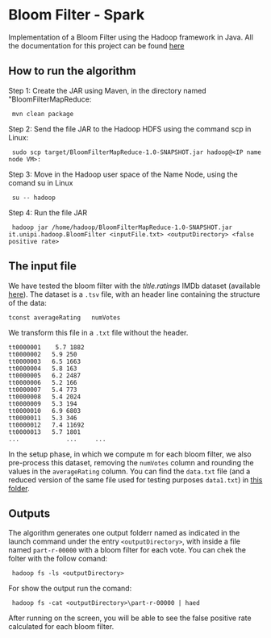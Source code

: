 # Bloom Filter - Spark

Implementation of a Bloom Filter using the Hadoop framework in Java. All the documentation for this project can be found [here](./Documentation)

## How to run the algorithm
Step 1: Create the JAR using Maven,  in the directory named "BloomFilterMapReduce:

` mvn clean package`

Step 2: Send the file JAR to the Hadoop HDFS using the command scp in Linux:

` sudo scp target/BloomFilterMapReduce-1.0-SNAPSHOT.jar hadoop@<IP name node VM>:`

Step 3: Move in the Hadoop user space of the Name Node, using the comand su in Linux

` su -- hadoop`

Step 4: Run the file JAR

` hadoop jar /home/hadoop/BloomFilterMapReduce-1.0-SNAPSHOT.jar it.unipi.hadoop.BloomFilter <inputFile.txt> <outputDirectory> <false positive rate>`

## The input file

We have tested the bloom filter with the *title.ratings* IMDb dataset (available [here](https://datasets.imdbws.com/title.ratings.tsv.gz)).
The dataset is a `.tsv` file, with an header line containing the structure of the data: 

`tconst averageRating   numVotes`

We transform this file in a `.txt` file without the header.

<pre><code>tt0000001	5.7	1882
tt0000002	5.9	250
tt0000003	6.5	1663
tt0000004	5.8	163
tt0000005	6.2	2487
tt0000006	5.2	166
tt0000007	5.4	773
tt0000008	5.4	2024
tt0000009	5.3	194
tt0000010	6.9	6803
tt0000011	5.3	346
tt0000012	7.4	11692
tt0000013	5.7	1801
...             ...     ...
</code></pre>

In the setup phase, in which we compute m for each bloom filter, we also pre-process this dataset, removing the `numVotes` column and rounding the values in the `averageRating` column.
You can find the `data.txt` file (and a reduced version of the same file used for testing purposes `data1.txt`) in [this folder](./Data).

## Outputs
The algorithm generates one output folderr named as indicated in the launch command under the entry `<outputDirectory>`, with inside a file named `part-r-00000` with a bloom filter for each vote. You can chek the folter with the follow comand:

` hadoop fs -ls <outputDirectory>`

For show the output run the comand:

` hadoop fs -cat <outputDirectory>\part-r-00000 | haed`

After running on the screen, you will be able to see the false positive rate calculated for each bloom filter.

